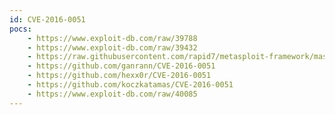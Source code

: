 ```yaml
---
id: CVE-2016-0051
pocs:
    - https://www.exploit-db.com/raw/39788
    - https://www.exploit-db.com/raw/39432
    - https://raw.githubusercontent.com/rapid7/metasploit-framework/master/modules/exploits/windows/local/ms16_016_webdav.rb
    - https://github.com/ganrann/CVE-2016-0051
    - https://github.com/hexx0r/CVE-2016-0051
    - https://github.com/koczkatamas/CVE-2016-0051
    - https://www.exploit-db.com/raw/40085
---
```

